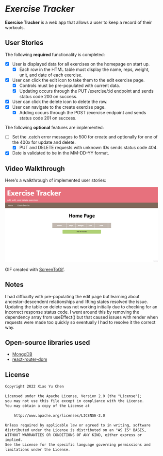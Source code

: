 # *Exercise Tracker*

**Exercise Tracker** is a web app that allows a user to keep a record of their workouts.

## User Stories

The following **required** functionality is completed:

- [x] User is displayed data for all exercises on the homepage on start up.
  - [x]	Each row in the HTML table must display the name, reps, weight, unit, and date of each exercise.
- [x] User can click the edit icon to take them to the edit exercise page.
  - [x] Controls must be pre-populated with current data.
  - [x] Updating occurs through the PUT /exercise/:id endpoint and sends status code 200 on success.
- [x] User can click the delete icon to delete the row.
- [x] User can navigate to the create exercise page.
  - [x] Adding occurs through the POST /exercise endpoint and sends status code 201 on success. 

The following **optional** features are implemented:

- [ ] Set the .catch error messages to 500 for create and optionally for one of the 400x for update and delete.
  - [x] PUT and DELETE requests with unknown IDs sends status code 404.
- [x] Date is validated to be in the MM-DD-YY format.

## Video Walkthrough

Here's a walkthrough of implemented user stories:

<img src='https://github.com/DenxyChen/exercise-tracker-WQ/blob/main/misc/cs290-exercise-tracker.gif' title='Video Walkthrough' width='' alt='Video Walkthrough' />

GIF created with [ScreenToGif](https://www.screentogif.com/).

## Notes

I had difficulty with pre-populating the edit page but learning about ancestor-descendent relationships and lifting states resolved the issue. Updating the table on delete
was not working initially due to checking for an incorrect response status code. I went around this by removing the dependency array from useEffect() but that caused issues 
with render when requests were made too quickly so eventually I had to resolve it the correct way.

## Open-source libraries used

- [MongoDB](https://github.com/mongodb/mongo) 
- [react-router-dom](https://github.com/remix-run/react-router) 

## License

    Copyright 2022 Xiao Yu Chen

    Licensed under the Apache License, Version 2.0 (the "License");
    you may not use this file except in compliance with the License.
    You may obtain a copy of the License at

        http://www.apache.org/licenses/LICENSE-2.0

    Unless required by applicable law or agreed to in writing, software
    distributed under the License is distributed on an "AS IS" BASIS,
    WITHOUT WARRANTIES OR CONDITIONS OF ANY KIND, either express or implied.
    See the License for the specific language governing permissions and
    limitations under the License.
